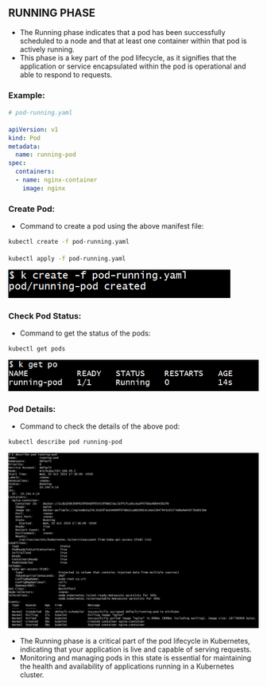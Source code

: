 ## RUNNING PHASE

- The Running phase indicates that a pod has been successfully scheduled to a node and that at least one container within that pod is actively running. 
- This phase is a key part of the pod lifecycle, as it signifies that the application or service encapsulated within the pod is operational and able to respond to requests.

### Example:
```yaml
# pod-running.yaml

apiVersion: v1
kind: Pod
metadata:
  name: running-pod
spec:
  containers:
  - name: nginx-container
    image: nginx
```

### Create Pod:
- Command to create a pod using the above manifest file:
```bash
kubectl create -f pod-running.yaml

kubectl apply -f pod-running.yaml
```

![screenshot](https://github.com/saimanasak/kubernetes/blob/main/pods/pod-lifecycle/images/running-create.png)

### Check Pod Status:
- Command to get the status of the pods:
```bash
kubectl get pods
```

![screenshot](https://github.com/saimanasak/kubernetes/blob/main/pods/pod-lifecycle/images/running-get-pods.png)

### Pod Details:
- Command to check the details of the above pod:
```bash
kubectl describe pod running-pod
```

![screenshot](https://github.com/saimanasak/kubernetes/blob/main/pods/pod-lifecycle/images/running-describe.png)

- The Running phase is a critical part of the pod lifecycle in Kubernetes, indicating that your application is live and capable of serving requests. 
- Monitoring and managing pods in this state is essential for maintaining the health and availability of applications running in a Kubernetes cluster.
